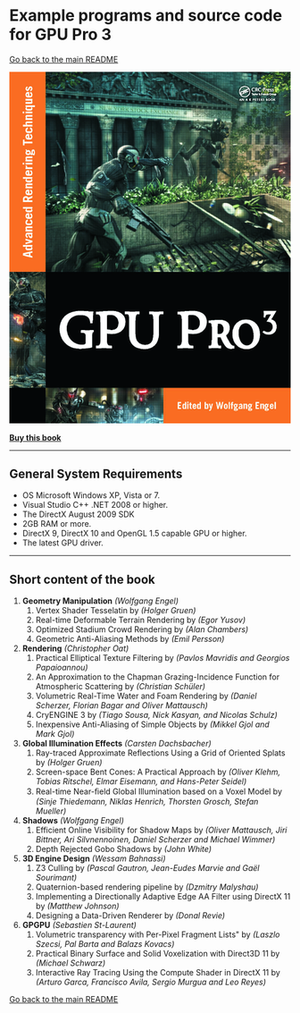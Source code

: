 # Example programs and source code for GPU Pro 3

[Go back to the main README](../README.md)

![Cover](Cover/GPU-Pro-3.png)

[**Buy this book**](https://amzn.to/2Gswq5g)

---

## **General System Requirements**

- OS Microsoft Windows XP, Vista or 7.
- Visual Studio C++ .NET 2008 or higher.
- The DirectX August 2009 SDK
- 2GB RAM or more.
- DirectX 9, DirectX 10 and OpenGL 1.5 capable GPU or higher.
- The latest GPU driver.

---

## **Short content of the book**

1. **Geometry Manipulation** *(Wolfgang Engel)*
   1. Vertex Shader Tesselatin by *(Holger Gruen)*
   2. Real-time Deformable Terrain Rendering by *(Egor Yusov)*
   3. Optimized Stadium Crowd Rendering by *(Alan Chambers)*
   4. Geometric Anti-Aliasing Methods by *(Emil Persson)*
2. **Rendering** *(Christopher Oat)*
   1. Practical Elliptical Texture Filtering by *(Pavlos Mavridis and Georgios Papaioannou)*
   2. An Approximation to the Chapman Grazing-Incidence Function for Atmospheric Scattering by *(Christian Schüler)*
   3. Volumetric Real-Time Water and Foam Rendering by *(Daniel Scherzer, Florian Bagar and Oliver Mattausch)*
   4. CryENGINE 3 by *(Tiago Sousa, Nick Kasyan, and Nicolas Schulz)*
   5. Inexpensive Anti-Aliasing of Simple Objects by *(Mikkel Gjol and Mark Gjol)*
3. **Global Illumination Effects** *(Carsten Dachsbacher)*
   1. Ray-traced Approximate Reflections Using a Grid of Oriented Splats by *(Holger Gruen)*
   2. Screen-space Bent Cones: A Practical Approach by *(Oliver Klehm, Tobias Ritschel, Elmar Eisemann, and Hans-Peter Seidel)*
   3. Real-time Near-ﬁeld Global Illumination based on a Voxel Model by *(Sinje Thiedemann, Niklas Henrich, Thorsten Grosch, Stefan Mueller)*
4. **Shadows** *(Wolfgang Engel)*
   1. Efficient Online Visibility for Shadow Maps by *(Oliver Mattausch, Jiri Bittner, Ari Silvnennoinen, Daniel Scherzer and Michael Wimmer)*
   2. Depth Rejected Gobo Shadows by *(John White)*
5. **3D Engine Design** *(Wessam Bahnassi)*
   1. Z3 Culling by *(Pascal Gautron, Jean-Eudes Marvie and Gaël Sourimant)*
   2. Quaternion-based rendering pipeline by *(Dzmitry Malyshau)*
   3. Implementing a Directionally Adaptive Edge AA Filter using DirectX 11 by *(Matthew Johnson)*
   4. Designing a Data-Driven Renderer by *(Donal Revie)*
6. **GPGPU** *(Sebastien St-Laurent)*
   1. Volumetric transparency with Per-Pixel Fragment Lists" by *(Laszlo Szecsi, Pal Barta and Balazs Kovacs)*
   2. Practical Binary Surface and Solid Voxelization with Direct3D 11 by *(Michael Schwarz)*
   3. Interactive Ray Tracing Using the Compute Shader in DirectX 11 by *(Arturo Garca, Francisco  Avila, Sergio Murgua and Leo Reyes)*

[Go back to the main README](../README.md)
